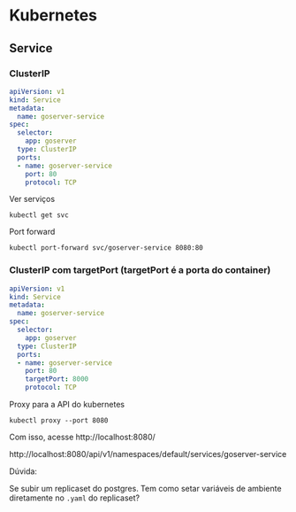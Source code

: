 # Kubernetes

## Service

### ClusterIP

```yaml
apiVersion: v1
kind: Service
metadata:
  name: goserver-service
spec:
  selector:
    app: goserver
  type: ClusterIP
  ports:
  - name: goserver-service
    port: 80
    protocol: TCP
```

Ver serviços

```shell
kubectl get svc
```

Port forward

```shell
kubectl port-forward svc/goserver-service 8080:80
```

### ClusterIP com targetPort (targetPort é a porta do container)

```yaml
apiVersion: v1
kind: Service
metadata:
  name: goserver-service
spec:
  selector:
    app: goserver
  type: ClusterIP
  ports:
  - name: goserver-service
    port: 80
    targetPort: 8000
    protocol: TCP
```

Proxy para a API do kubernetes

```shell
kubectl proxy --port 8080
```

Com isso, acesse http://localhost:8080/

http://localhost:8080/api/v1/namespaces/default/services/goserver-service


Dúvida:

Se subir um replicaset do postgres. Tem como setar variáveis de ambiente diretamente no `.yaml` do replicaset?
